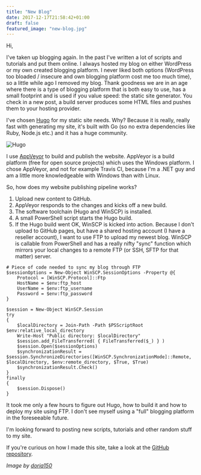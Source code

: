 ```yaml
---
title: "New Blog"
date: 2017-12-17T21:58:42+01:00
draft: false
featured_image: "new-blog.jpg"
---
```


Hi,

I've taken up blogging again. In the past I've written a lot of scripts and tutorials and put them online. I always hosted my blog on either WordPress or my own created blogging platform. I never liked both options (WordPress too bloaded / insecure and own blogging platform cost me too much time), so a little while ago I removed my blog. Thank goodness we are in an age where there is a type of blogging platform that is both easy to use, has a small footprint and is used if you value speed: the static site generator. You check in a new post, a build server produces some HTML files and pushes them to your hosting provider.

I've chosen [Hugo](https://gohugo.io/) for my static site needs. Why? Because it is really, really fast with generating my site, it's built with Go (so no extra dependencies like Ruby, Node.js etc.) and it has a huge community.

![Hugo](/hugo-logo.png)

I use [AppVeyor](https://www.appveyor.com/) to build and publish the website. AppVeyor is a build platform (free for open source projects) which uses the Windows platform. I chose AppVeyor, and not for example Travis CI, because I'm a .NET guy and am a little more knowledgeable with Windows than with Linux.

So, how does my website publishing pipeline works?

1. Upload new content to GitHub.
1. AppVeyor responds to the changes and kicks off a new build.
1. The software toolchain (Hugo and WinSCP) is installed.
1. A small PowerShell script starts the Hugo build.
1. If the Hugo build went OK, WinSCP is kicked into action. Because I don't upload to GitHub pages, but have a shared hosting account (I have a reseller account), I want to use FTP to upload my newest blog. WinSCP is callable from PowerShell and has a really nifty "sync" function which mirrors your local changes to a remote FTP (or SSH, SFTP for that matter) server.

```
# Piece of code needed to sync my blog through FTP
$sessionOptions = New-Object WinSCP.SessionOptions -Property @{
    Protocol = [WinSCP.Protocol]::Ftp
    HostName = $env:ftp_host
    UserName = $env:ftp_username
    Password = $env:ftp_password
}

$session = New-Object WinSCP.Session
try
{
    $localDirectory = Join-Path -Path $PSScriptRoot $env:relative_local_directory
    Write-Host "Public directory: $localDirectory"
    $session.add_FileTransferred( { FileTransferred($_) } )
    $session.Open($sessionOptions)
    $synchronizationResult = $session.SynchronizeDirectories([WinSCP.SynchronizationMode]::Remote, $localDirectory, $env:remote_directory, $True, $True)
    $synchronizationResult.Check()
}
finally
{
    $session.Dispose()
}
```

It took me only a few hours to figure out Hugo, how to build it and how to deploy my site using FTP. I don't see myself using a "full" blogging platform in the foreseeable future.

I'm looking forward to posting new scripts, tutorials and other random stuff to my site.

If you're curious on how I made this site, take a look at the [GitHub repository](https://github.com/dukeofharen/ducode).

_Image by [doria150](https://pixabay.com/en/engine-race-car-chrome-horsepower-3009242/)_